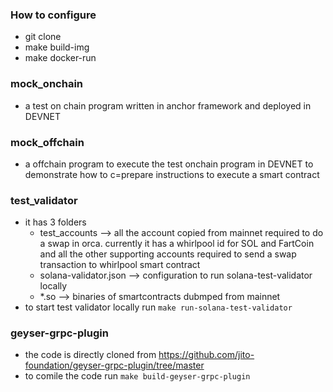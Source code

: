 ### How to configure  
  - git clone  
  - make build-img  
  - make docker-run

### mock_onchain
  - a test on chain program written in anchor framework and deployed in DEVNET

### mock_offchain
  - a offchain program to execute the test onchain program in DEVNET to demonstrate how to c=prepare instructions to execute a smart contract

### test_validator
  - it has 3 folders
    - test_accounts --> all the account copied from mainnet required to do a swap in orca. currently it has a whirlpool id for SOL and FartCoin and all the other supporting accounts required to send a swap transaction to whirlpool smart contract
    - solana-validator.json --> configuration to run solana-test-validator locally
    - *.so --> binaries of smartcontracts dubmped from mainnet
  - to start test validator locally run `make run-solana-test-validator`

### geyser-grpc-plugin
   - the code is directly cloned from https://github.com/jito-foundation/geyser-grpc-plugin/tree/master
   - to comile the code run `make build-geyser-grpc-plugin`

